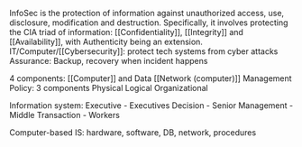 InfoSec is the protection of information against unauthorized access, use, disclosure, modification and destruction. Specifically, it involves protecting the CIA triad of information: [[Confidentiality]], [[Integrity]] and [[Availability]], with Authenticity being an extension.
	IT/Computer/[[Cybersecurity]]: protect tech systems from cyber attacks
	Assurance:  Backup, recovery when incident happens

4 components:
	[[Computer]] and Data
	[[Network (computer)]]
	Management
	Policy: 3 components
		Physical
		Logical
		Organizational

Information system:
	Executive - Executives
	Decision - Senior
	Management - Middle
	Transaction - Workers

Computer-based IS: hardware, software, DB, network, procedures
